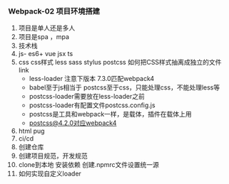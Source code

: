 ### Webpack-02 项目环境搭建

1. 项目是单人还是多人
2. 项目是spa ，mpa
3. 技术栈
4. js- es6+ vue jsx ts
5. css css样式 less sass stylus postcss 如何把CSS样式抽离成独立的文件 link
   - less-loader 注意下版本 7.3.0匹配webpack4
   - babel至于js相当于 postcss至于css，只能处理css，不能处理less等
   - postcss-loader需要放在less-loader之前
   - postcss-loader有配置文件postcss.config.js
   - postcss是工具和webpack一样，是载体，插件在载体上用
   - postcss@4.2.0对应webpack4
6. html pug
7. ci/cd
8. 创建仓库
9. 创建项目规范，开发规范
10. clone到本地 安装依赖 创建.npmrc文件设置统一源
11. 如何实现自定义loader

